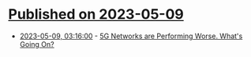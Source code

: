 # [Published on 2023-05-09](index.md)

* [2023-05-09, 03:16:00](https://soylentnews.org/article.pl?sid=23/05/08/0328216&from=rss) - [5G Networks are Performing Worse. What's Going On?](https://soylentnews.org/article.pl?sid=23/05/08/0328216&from=rss)
